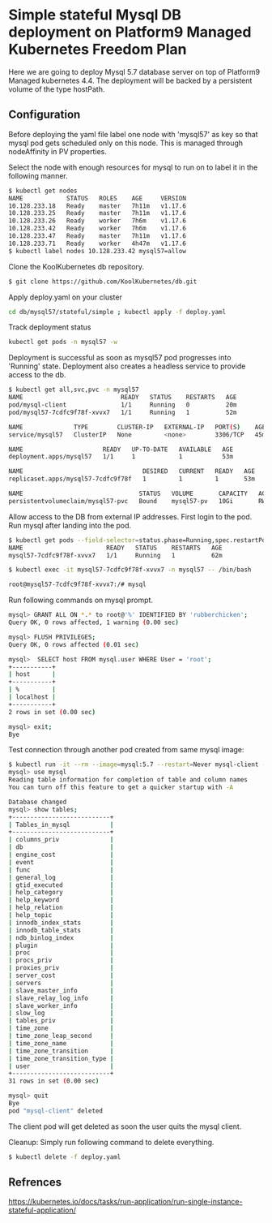 # Simple stateful Mysql DB deployment on Platform9 Managed Kubernetes Freedom Plan


Here we are going to deploy Mysql 5.7 database server on top of Platform9 Managed kubernetes 4.4. The deployment will be backed by a persistent volume of the type hostPath.

## Configuration
Before deploying the yaml file label one node with 'mysql57' as key so that mysql pod gets scheduled only on this node. This is managed through nodeAffinity in PV properties.

Select the node with enough resources for mysql to run on to label it in the following manner. 

```bash
$ kubectl get nodes
NAME            STATUS   ROLES    AGE     VERSION
10.128.233.18   Ready    master   7h11m   v1.17.6
10.128.233.25   Ready    master   7h11m   v1.17.6
10.128.233.26   Ready    worker   7h6m    v1.17.6
10.128.233.42   Ready    worker   7h6m    v1.17.6
10.128.233.47   Ready    master   7h11m   v1.17.6
10.128.233.71   Ready    worker   4h47m   v1.17.6
$ kubectl label nodes 10.128.233.42 mysql57=allow
```
Clone the KoolKubernetes db repository.

```bash
$ git clone https://github.com/KoolKubernetes/db.git
```
Apply deploy.yaml on your cluster

```bash
cd db/mysql57/stateful/simple ; kubectl apply -f deploy.yaml
```

Track deployment status
```bash
kubectl get pods -n mysql57 -w
```

Deployment is successful as soon as mysql57 pod progresses into 'Running' state. Deployment also creates a headless service to provide access to the db.
```bash
$ kubectl get all,svc,pvc -n mysql57
NAME                           READY   STATUS    RESTARTS   AGE
pod/mysql-client               1/1     Running   0          20m
pod/mysql57-7cdfc9f78f-xvvx7   1/1     Running   1          52m

NAME              TYPE        CLUSTER-IP   EXTERNAL-IP   PORT(S)    AGE
service/mysql57   ClusterIP   None         <none>        3306/TCP   45m

NAME                      READY   UP-TO-DATE   AVAILABLE   AGE
deployment.apps/mysql57   1/1     1            1           53m

NAME                                 DESIRED   CURRENT   READY   AGE
replicaset.apps/mysql57-7cdfc9f78f   1         1         1       53m

NAME                                STATUS   VOLUME       CAPACITY   ACCESS MODES   STORAGECLASS   AGE
persistentvolumeclaim/mysql57-pvc   Bound    mysql57-pv   10Gi       RWO            mysql57        53m
```

Allow access to the DB from external IP addresses. First login to the pod. Run mysql after landing into the pod.
```bash
$ kubectl get pods --field-selector=status.phase=Running,spec.restartPolicy=Always -n mysql57
NAME                       READY   STATUS    RESTARTS   AGE
mysql57-7cdfc9f78f-xvvx7   1/1     Running   1          62m

$ kubectl exec -it mysql57-7cdfc9f78f-xvvx7 -n mysql57 -- /bin/bash

root@mysql57-7cdfc9f78f-xvvx7:/# mysql
```

Run following commands on mysql prompt.

```bash
mysql> GRANT ALL ON *.* to root@'%' IDENTIFIED BY 'rubberchicken';
Query OK, 0 rows affected, 1 warning (0.00 sec)

mysql> FLUSH PRIVILEGES;
Query OK, 0 rows affected (0.01 sec)

mysql>  SELECT host FROM mysql.user WHERE User = 'root';
+-----------+
| host      |
+-----------+
| %         |
| localhost |
+-----------+
2 rows in set (0.00 sec)

mysql> exit;
Bye
```

Test connection through another pod created from same mysql image:
```bash
$ kubectl run -it --rm --image=mysql:5.7 --restart=Never mysql-client -n mysql57 -- mysql -h mysql57 -prubberchicken
mysql> use mysql
Reading table information for completion of table and column names
You can turn off this feature to get a quicker startup with -A

Database changed
mysql> show tables;
+---------------------------+
| Tables_in_mysql           |
+---------------------------+
| columns_priv              |
| db                        |
| engine_cost               |
| event                     |
| func                      |
| general_log               |
| gtid_executed             |
| help_category             |
| help_keyword              |
| help_relation             |
| help_topic                |
| innodb_index_stats        |
| innodb_table_stats        |
| ndb_binlog_index          |
| plugin                    |
| proc                      |
| procs_priv                |
| proxies_priv              |
| server_cost               |
| servers                   |
| slave_master_info         |
| slave_relay_log_info      |
| slave_worker_info         |
| slow_log                  |
| tables_priv               |
| time_zone                 |
| time_zone_leap_second     |
| time_zone_name            |
| time_zone_transition      |
| time_zone_transition_type |
| user                      |
+---------------------------+
31 rows in set (0.00 sec)

mysql> quit
Bye
pod "mysql-client" deleted
```

The client pod will get deleted as soon the user quits the mysql client.

Cleanup:
Simply run following command to delete everything.
```bash
$ kubectl delete -f deploy.yaml
```
## Refrences
https://kubernetes.io/docs/tasks/run-application/run-single-instance-stateful-application/




